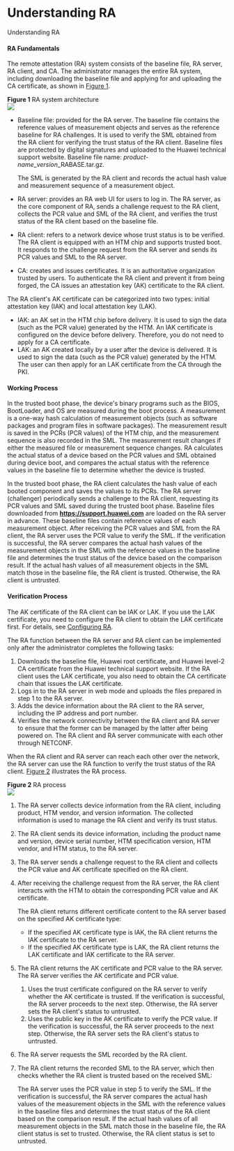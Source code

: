 Understanding RA
================

Understanding RA

#### RA Fundamentals

The remote attestation (RA) system consists of the baseline file, RA server, RA client, and CA. The administrator manages the entire RA system, including downloading the baseline file and applying for and uploading the CA certificate, as shown in [Figure 1](#EN-US_CONCEPT_0000001513154906__fig61100141132).

**Figure 1** RA system architecture  
![](figure/en-us_image_0000001564115017.png)

* Baseline file: provided for the RA server. The baseline file contains the reference values of measurement objects and serves as the reference baseline for RA challenges. It is used to verify the SML obtained from the RA client for verifying the trust status of the RA client. Baseline files are protected by digital signatures and uploaded to the Huawei technical support website. Baseline file name: *product-name*\_*version*\_RABASE.tar.gz.
  
  The SML is generated by the RA client and records the actual hash value and measurement sequence of a measurement object.
* RA server: provides an RA web UI for users to log in. The RA server, as the core component of RA, sends a challenge request to the RA client, collects the PCR value and SML of the RA client, and verifies the trust status of the RA client based on the baseline file.
* RA client: refers to a network device whose trust status is to be verified. The RA client is equipped with an HTM chip and supports trusted boot. It responds to the challenge request from the RA server and sends its PCR values and SML to the RA server.
* CA: creates and issues certificates. It is an authoritative organization trusted by users. To authenticate the RA client and prevent it from being forged, the CA issues an attestation key (AK) certificate to the RA client.

The RA client's AK certificate can be categorized into two types: initial attestation key (IAK) and local attestation key (LAK).

* IAK: an AK set in the HTM chip before delivery. It is used to sign the data (such as the PCR value) generated by the HTM. An IAK certificate is configured on the device before delivery. Therefore, you do not need to apply for a CA certificate.
* LAK: an AK created locally by a user after the device is delivered. It is used to sign the data (such as the PCR value) generated by the HTM. The user can then apply for an LAK certificate from the CA through the PKI.

#### Working Process

In the trusted boot phase, the device's binary programs such as the BIOS, BootLoader, and OS are measured during the boot process. A measurement is a one-way hash calculation of measurement objects (such as software packages and program files in software packages). The measurement result is saved in the PCRs (PCR values) of the HTM chip, and the measurement sequence is also recorded in the SML. The measurement result changes if either the measured file or measurement sequence changes. RA calculates the actual status of a device based on the PCR values and SML obtained during device boot, and compares the actual status with the reference values in the baseline file to determine whether the device is trusted.

In the trusted boot phase, the RA client calculates the hash value of each booted component and saves the values to its PCRs. The RA server (challenger) periodically sends a challenge to the RA client, requesting its PCR values and SML saved during the trusted boot phase. Baseline files downloaded from **https://support.huawei.com** are loaded on the RA server in advance. These baseline files contain reference values of each measurement object. After receiving the PCR values and SML from the RA client, the RA server uses the PCR value to verify the SML. If the verification is successful, the RA server compares the actual hash values of the measurement objects in the SML with the reference values in the baseline file and determines the trust status of the device based on the comparison result. If the actual hash values of all measurement objects in the SML match those in the baseline file, the RA client is trusted. Otherwise, the RA client is untrusted.


#### Verification Process

The AK certificate of the RA client can be IAK or LAK. If you use the LAK certificate, you need to configure the RA client to obtain the LAK certificate first. For details, see [Configuring RA](galaxy_ra_cfg_0006.html).

The RA function between the RA server and RA client can be implemented only after the administrator completes the following tasks:

1. Downloads the baseline file, Huawei root certificate, and Huawei level-2 CA certificate from the Huawei technical support website. If the RA client uses the LAK certificate, you also need to obtain the CA certificate chain that issues the LAK certificate.
2. Logs in to the RA server in web mode and uploads the files prepared in step 1 to the RA server.
3. Adds the device information about the RA client to the RA server, including the IP address and port number.
4. Verifies the network connectivity between the RA client and RA server to ensure that the former can be managed by the latter after being powered on. The RA client and RA server communicate with each other through NETCONF.

When the RA client and RA server can reach each other over the network, the RA server can use the RA function to verify the trust status of the RA client. [Figure 2](#EN-US_CONCEPT_0000001513154906__fig625183175615) illustrates the RA process.

**Figure 2** RA process  
![](figure/en-us_image_0000001512675810.png)

1. The RA server collects device information from the RA client, including product, HTM vendor, and version information. The collected information is used to manage the RA client and verify its trust status.
2. The RA client sends its device information, including the product name and version, device serial number, HTM specification version, HTM vendor, and HTM status, to the RA server.
3. The RA server sends a challenge request to the RA client and collects the PCR value and AK certificate specified on the RA client.
4. After receiving the challenge request from the RA server, the RA client interacts with the HTM to obtain the corresponding PCR value and AK certificate.
   
   The RA client returns different certificate content to the RA server based on the specified AK certificate type:
   
   * If the specified AK certificate type is IAK, the RA client returns the IAK certificate to the RA server.
   * If the specified AK certificate type is LAK, the RA client returns the LAK certificate and IAK certificate to the RA server.
5. The RA client returns the AK certificate and PCR value to the RA server. The RA server verifies the AK certificate and PCR value.
   1. Uses the trust certificate configured on the RA server to verify whether the AK certificate is trusted. If the verification is successful, the RA server proceeds to the next step. Otherwise, the RA server sets the RA client's status to untrusted.
   2. Uses the public key in the AK certificate to verify the PCR value. If the verification is successful, the RA server proceeds to the next step. Otherwise, the RA server sets the RA client's status to untrusted.
6. The RA server requests the SML recorded by the RA client.
7. The RA client returns the recorded SML to the RA server, which then checks whether the RA client is trusted based on the received SML:
   
   The RA server uses the PCR value in step 5 to verify the SML. If the verification is successful, the RA server compares the actual hash values of the measurement objects in the SML with the reference values in the baseline files and determines the trust status of the RA client based on the comparison result. If the actual hash values of all measurement objects in the SML match those in the baseline file, the RA client status is set to trusted. Otherwise, the RA client status is set to untrusted.